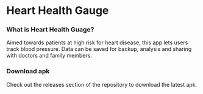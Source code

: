 # Heart Health Gauge

### What is Heart Health Guage?
Aimed towards patients at high risk for heart disease, this app lets users track blood pressure. Data can be saved for backup, analysis and sharing with doctors and family members.

### Download apk
Check out the releases section of the repository to download the latest apk.
